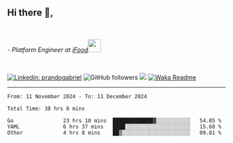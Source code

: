 <h2>Hi there  👋,</h2> </br>

<p><em>- Platform Engineer at <a href="https://www.ifood.com.br/">iFood</a><img src="https://media.giphy.com/media/WUlplcMpOCEmTGBtBW/giphy.gif" width="30"> 
</em></p></br>


[![Linkedin: prandogabriel](https://img.shields.io/badge/-prandogabriel-blue?style=flat-square&logo=Linkedin&logoColor=white&link=https://www.linkedin.com/in/prandogabriel/)](https://www.linkedin.com/in/prandogabriel)
![GitHub followers](https://img.shields.io/github/followers/prandogabriel?label=Follow&style=social)
![](https://visitor-badge.glitch.me/badge?page_id=prandogabriel.prandogabriel)
[![Waka Readme](https://github.com/prandogabriel/prandogabriel/actions/workflows/update-stats.yml.yml/badge.svg)](https://github.com/prandogabriel/prandogabriel/actions/workflows/update-stats.yml.yml)

---

<!--START_SECTION:waka-->

```golang
From: 11 November 2024 - To: 11 December 2024

Total Time: 38 hrs 6 mins

Go                23 hrs 10 mins  █████████████▓░░░░░░░░░░░   54.85 %
YAML              6 hrs 37 mins   ████░░░░░░░░░░░░░░░░░░░░░   15.68 %
Other             4 hrs 8 mins    ██▒░░░░░░░░░░░░░░░░░░░░░░   09.81 %
```

<!--END_SECTION:waka-->
